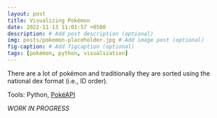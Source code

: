 ```yaml
---
layout: post
title: Visualizing Pokémon
date: 2022-11-13 11:01:57 +0500
description: # Add post description (optional)
img: posts/pokemon-placeholder.jpg # Add image post (optional)
fig-caption: # Add figcaption (optional)
tags: [pokémon, python, visualization]
---
```


There are a lot of pokémon and traditionally they are sorted using the national dex format (i.e., ID order).

Tools: Python, [PokéAPI](https://pokeapi.co/)

_WORK IN PROGRESS_
